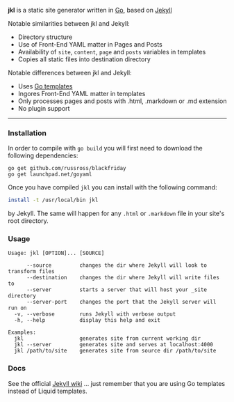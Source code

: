 **jkl** is a static site generator written in [Go](http://www.golang.org),
based on [Jekyll](https://github.com/mojombo/jekyll)

Notable similarities between jkl and Jekyll:

* Directory structure
* Use of Front-End YAML matter in Pages and Posts
* Availability of `site`, `content`, `page` and `posts` variables in templates
* Copies all static files into destination directory

Notable differences between jkl and Jekyll:

* Uses [Go templates](http://www.golang.orgpkg/text/template)
* Ingores Front-End YAML matter in templates
* Only processes pages and posts with .html, .markdown or .md extension
* No plugin support

--------------------------------------------------------------------------------

### Installation

In order to compile with `go build` you will first need to download
the following dependencies:

```
go get github.com/russross/blackfriday
go get launchpad.net/goyaml
```
Once you have compiled `jkl` you can install with the following command:

```sh
install -t /usr/local/bin jkl
```

by Jekyll. The same will happen for any `.html` or `.markdown` file in your
site's root directory.

### Usage

```
Usage: jkl [OPTION]... [SOURCE]

      --source         changes the dir where Jekyll will look to transform files
      --destination    changes the dir where Jekyll will write files to
      --server         starts a server that will host your _site directory
      --server-port    changes the port that the Jekyll server will run on
  -v, --verbose        runs Jekyll with verbose output
  -h, --help           display this help and exit

Examples:
  jkl                  generates site from current working dir
  jkl --server         generates site and serves at localhost:4000
  jkl /path/to/site    generates site from source dir /path/to/site

```

### Docs

See the official [Jekyll wiki](https://github.com/mojombo/jekyll/wiki)
... just remember that you are using Go templates instead of Liquid templates.
